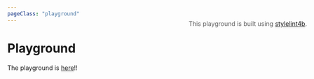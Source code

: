 ```yaml
---
pageClass: "playground"
---
```


# Playground

> This playground is built using [stylelint4b](https://ota-meshi.github.io/stylelint4b/).

<playground>

The playground is [here](https://ota-meshi.github.io/stylelint-plugin-stylus/playground/)!!

</playground>

<style scoped>.theme-default-content { position: relative; } blockquote { position: absolute; top: 72px; right: 48px; border-left: 0 }</style>
